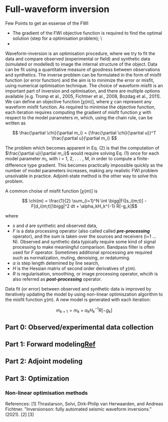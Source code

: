 # Full-waveform inversion
Few Points to get an essense of the FWI
  + The gradient of the FWI objective function is required to find the optimal solution (step for a optimisation problem); \
  + 


Waveform-inversion is an optimisation procedure, where we try to fit the data and compare observed (experimental or field) and synthetic data (simulated or modelled) to image the internal structure of the object. Data can be fit using a quantitative measure of goodness between observations and synthetics. The inverse problem can be formulated in the form of misfit function (or error function) and the aim is to minimize the error or misfit, using numerical optimisation technique.  The choice of waveform misfit is an important part of inversion and optimisation, and there are multiple options available
[e.g. Tromp et al., 2005, Fichtner et al., 2008, Bozdag et al., 2011]. We can define an objective function $[\chi(m)]$, where $\chi$ can represent any waveform misfit function. As required to minimise the objective function, each iteration requires computing the gradient of misfit function $\chi$ with respect to the model parameters $m$, which, using the chain rule, can be written as

$$ \frac{\partial \chi}{\partial m_i} = {\frac{\partial \chi}{\partial u}}^T \frac{\partial u}{\partial m_i} $$

The problem which becomes apparent in Eq. (2) is that the computation of $\frac{\partial u}{\partial m_i}$ would require solving Eq. (1) once for
each model parameter $m_i$, with i = 1, 2, . . . , M, in order to compute a finite-difference type gradient. This becomes practically impossible quickly as the number of model parameters increases, making any realistic FWI problem unsolvable in practice. Adjoint-state method is the other way to solve this problem.

A common choise of misfit function $[\chi(m)]$ is 

$$ \chi(m) = \frac{1}{2} \sum_{i=1}^N \int \bigg|F([s_i(m;t)] - F[d_i(m;t)]\bigg|^2 dt + \alpha_kH_k^{-1} R[-g_k]$$ 

where 
  + $s$ and $d$ are synthetic and observed data, 
  + $F$ is a data processing operator (also called called _**pre-processing**_ operator), and the sum is taken over the sources and receivers (i=1 ... N). Observed and synthetic data typically require some kind of signal processing to make meaniingful comparison. Bandpass filter is often used for $F$ operator. Sometimes additional sprocessing are required such as normalization, muting, denoising, or redatuming.
  + $\alpha$ is step length detemined by line search, 
  + $H$ is the Hessian matrix of second order derivatives of $\chi(m)$.
  + $R$ is regularisation, smoothing, or image processing operator, whciih is also referred as _**post-processing**_ operator. 

Data fit (or error) between observed and synthetic data is improved by iteratively updating the model by using non-linear optimiszation algorithm to the misfit function $\chi(m)$. A new model is generated with each iteration:

$$m_{k+1} = m_k + \alpha_kH_k^{-1} R[-g_k]$$

## Part 0: Observed/experimental data collection

## Part 1: Forward modeling[Ref](https://wiki.seg.org/wiki/Full-waveform_inversion,_Part_1:_Forward_modeling "text title")


## Part 2: Adjoint modeling


## Part 3: Optimization

### Non-linear optimisation methods



References:
[1] Thrastarson, Solvi, Dirk-Philip van Herwaarden, and Andreas Fichtner. "Inversionson: fully automated seismic waveform inversions." (2021).
[2]
[3]
